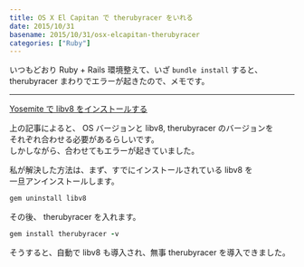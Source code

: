 ```yaml
---
title: OS X El Capitan で therubyracer をいれる
date: 2015/10/31
basename: 2015/10/31/osx-elcapitan-therubyracer
categories: ["Ruby"]
---
```


いつもどおり Ruby + Rails 環境整えて、いざ `bundle install` すると、  
therubyracer まわりでエラーが起きたので、メモです。

---

[Yosemite で libv8 をインストールする](http://qiita.com/windhorn/items/394c10dea23d1e829cd1)

上の記事によると、 OS バージョンと libv8, therubyracer のバージョンを  
それぞれ合わせる必要があるらしいです。  
しかしながら、合わせてもエラーが起きていました。

私が解決した方法は、まず、すでにインストールされている libv8 を  
一旦アンインストールします。

```ruby
gem uninstall libv8

```

その後、 therubyracer を入れます。

```ruby
gem install therubyracer -v
```

そうすると、自動で libv8 も導入され、無事 therubyracer を導入できました。
